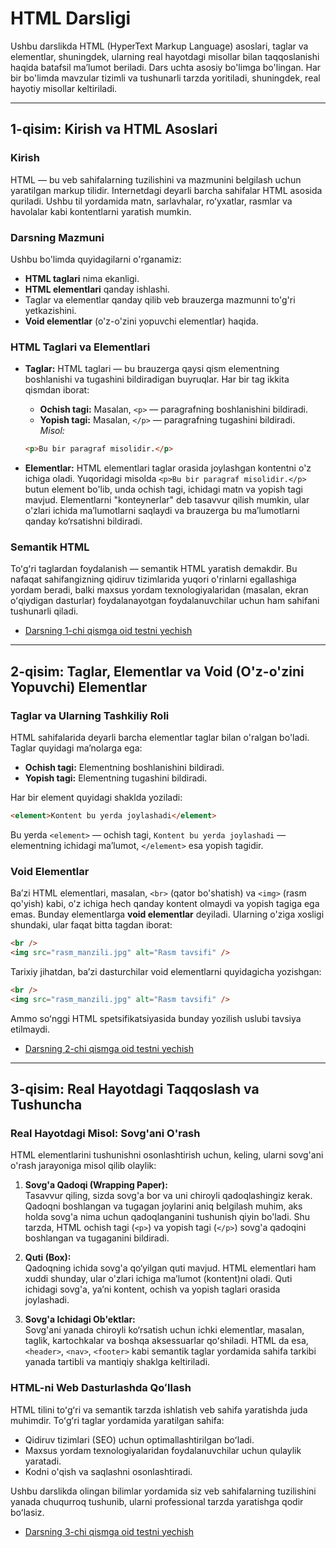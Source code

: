 # HTML Darsligi

Ushbu darslikda HTML (HyperText Markup Language) asoslari, taglar va elementlar, shuningdek, ularning real hayotdagi misollar bilan taqqoslanishi haqida batafsil maʼlumot beriladi. Dars uchta asosiy bo'limga bo'lingan. Har bir bo'limda mavzular tizimli va tushunarli tarzda yoritiladi, shuningdek, real hayotiy misollar keltiriladi.

---

## 1-qisim: Kirish va HTML Asoslari

### Kirish

HTML — bu veb sahifalarning tuzilishini va mazmunini belgilash uchun yaratilgan markup tilidir. Internetdagi deyarli barcha sahifalar HTML asosida quriladi. Ushbu til yordamida matn, sarlavhalar, roʻyxatlar, rasmlar va havolalar kabi kontentlarni yaratish mumkin.

### Darsning Mazmuni

Ushbu bo'limda quyidagilarni o'rganamiz:

- **HTML taglari** nima ekanligi.
- **HTML elementlari** qanday ishlashi.
- Taglar va elementlar qanday qilib veb brauzerga mazmunni to'g'ri yetkazishini.
- **Void elementlar** (o'z-o'zini yopuvchi elementlar) haqida.

### HTML Taglari va Elementlari

- **Taglar:** HTML taglari — bu brauzerga qaysi qism elementning boshlanishi va tugashini bildiradigan buyruqlar. Har bir tag ikkita qismdan iborat:

  - **Ochish tagi:** Masalan, `<p>` — paragrafning boshlanishini bildiradi.
  - **Yopish tagi:** Masalan, `</p>` — paragrafning tugashini bildiradi.  
    _Misol:_

  ```html
  <p>Bu bir paragraf misolidir.</p>
  ```

- **Elementlar:** HTML elementlari taglar orasida joylashgan kontentni o'z ichiga oladi. Yuqoridagi misolda `<p>Bu bir paragraf misolidir.</p>` butun element bo'lib, unda ochish tagi, ichidagi matn va yopish tagi mavjud. Elementlarni "konteynerlar" deb tasavvur qilish mumkin, ular o'zlari ichida maʼlumotlarni saqlaydi va brauzerga bu maʼlumotlarni qanday ko‘rsatishni bildiradi.

### Semantik HTML

Toʻgʻri taglardan foydalanish — semantik HTML yaratish demakdir. Bu nafaqat sahifangizning qidiruv tizimlarida yuqori o'rinlarni egallashiga yordam beradi, balki maxsus yordam texnologiyalaridan (masalan, ekran oʻqiydigan dasturlar) foydalanayotgan foydalanuvchilar uchun ham sahifani tushunarli qiladi.

- [Darsning 1-chi qismga oid testni yechish](http://code.skillforge.uz/quiz.html?quiz=quizzes%2FAsoslar-kursi%2FHTML-Asoslari%2F4-dars-1.json)

---

## 2-qisim: Taglar, Elementlar va Void (O'z-o'zini Yopuvchi) Elementlar

### Taglar va Ularning Tashkiliy Roli

HTML sahifalarida deyarli barcha elementlar taglar bilan o'ralgan bo'ladi. Taglar quyidagi maʼnolarga ega:

- **Ochish tagi:** Elementning boshlanishini bildiradi.
- **Yopish tagi:** Elementning tugashini bildiradi.

Har bir element quyidagi shaklda yoziladi:

```html
<element>Kontent bu yerda joylashadi</element>
```

Bu yerda `<element>` — ochish tagi, `Kontent bu yerda joylashadi` — elementning ichidagi maʼlumot, `</element>` esa yopish tagidir.

### Void Elementlar

Baʼzi HTML elementlari, masalan, `<br>` (qator bo'shatish) va `<img>` (rasm qo'yish) kabi, o'z ichiga hech qanday kontent olmaydi va yopish tagiga ega emas. Bunday elementlarga **void elementlar** deyiladi. Ularning o'ziga xosligi shundaki, ular faqat bitta tagdan iborat:

```html
<br />
<img src="rasm_manzili.jpg" alt="Rasm tavsifi" />
```

Tarixiy jihatdan, baʼzi dasturchilar void elementlarni quyidagicha yozishgan:

```html
<br />
<img src="rasm_manzili.jpg" alt="Rasm tavsifi" />
```

Ammo soʻnggi HTML spetsifikatsiyasida bunday yozilish uslubi tavsiya etilmaydi.

- [Darsning 2-chi qismga oid testni yechish](http://code.skillforge.uz/quiz.html?quiz=quizzes%2FAsoslar-kursi%2FHTML-Asoslari%2F4-dars-2.json)

---

## 3-qisim: Real Hayotdagi Taqqoslash va Tushuncha

### Real Hayotdagi Misol: Sovg'ani O'rash

HTML elementlarini tushunishni osonlashtirish uchun, keling, ularni sovg'ani o'rash jarayoniga misol qilib olaylik:

1. **Sovg'a Qadoqi (Wrapping Paper):**  
   Tasavvur qiling, sizda sovg'a bor va uni chiroyli qadoqlashingiz kerak. Qadoqni boshlangan va tugagan joylarini aniq belgilash muhim, aks holda sovg'a nima uchun qadoqlanganini tushunish qiyin bo'ladi. Shu tarzda, HTML ochish tagi (`<p>`) va yopish tagi (`</p>`) sovg'a qadoqini boshlangan va tugaganini bildiradi.

2. **Quti (Box):**  
   Qadoqning ichida sovg'a qo‘yilgan quti mavjud. HTML elementlari ham xuddi shunday, ular o'zlari ichiga maʼlumot (kontent)ni oladi. Quti ichidagi sovg'a, yaʼni kontent, ochish va yopish taglari orasida joylashadi.

3. **Sovg'a Ichidagi Ob'ektlar:**  
   Sovg'ani yanada chiroyli ko‘rsatish uchun ichki elementlar, masalan, taglik, kartochkalar va boshqa aksessuarlar qoʻshiladi. HTML da esa, `<header>`, `<nav>`, `<footer>` kabi semantik taglar yordamida sahifa tarkibi yanada tartibli va mantiqiy shaklga keltiriladi.

### HTML-ni Web Dasturlashda Qoʻllash

HTML tilini toʻgʻri va semantik tarzda ishlatish veb sahifa yaratishda juda muhimdir. Toʻgʻri taglar yordamida yaratilgan sahifa:

- Qidiruv tizimlari (SEO) uchun optimallashtirilgan boʻladi.
- Maxsus yordam texnologiyalaridan foydalanuvchilar uchun qulaylik yaratadi.
- Kodni o'qish va saqlashni osonlashtiradi.

Ushbu darslikda olingan bilimlar yordamida siz veb sahifalarning tuzilishini yanada chuqurroq tushunib, ularni professional tarzda yaratishga qodir boʻlasiz.

- [Darsning 3-chi qismga oid testni yechish](http://code.skillforge.uz/quiz.html?quiz=quizzes%2FAsoslar-kursi%2FHTML-Asoslari%2F4-dars-3.json)
